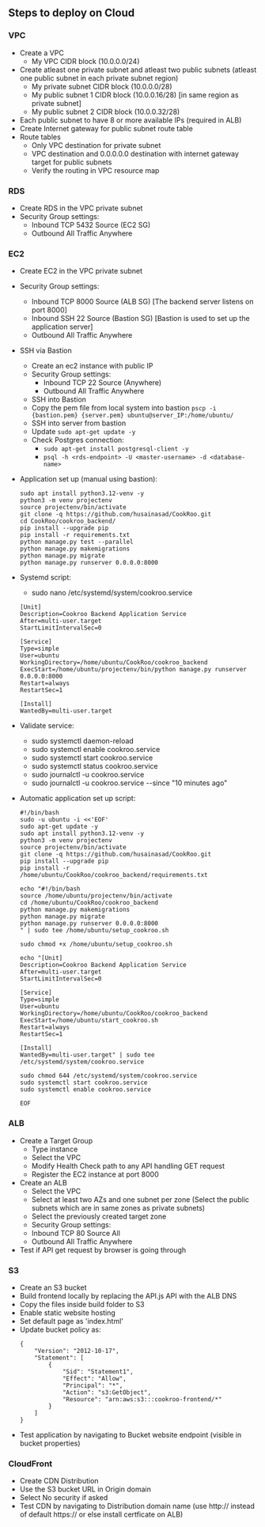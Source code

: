 ## Steps to deploy on Cloud

### VPC
- Create a VPC
    - My VPC CIDR block (10.0.0.0/24)
- Create atleast one private subnet and atleast two public subnets (atleast one public subnet in each private subnet region)
    - My private subnet CIDR block (10.0.0.0/28)
    - My public subnet 1 CIDR block (10.0.0.16/28) [in same region as private subnet]
    - My public subnet 2 CIDR block (10.0.0.32/28)
- Each public subnet to have 8 or more available IPs (required in ALB)
- Create Internet gateway for public subnet route table
- Route tables 
    - Only VPC destination for private subnet
    - VPC destination and 0.0.0.0.0 destination with internet gateway target for public subnets
    - Verify the routing in VPC resource map

### RDS
- Create RDS in the VPC private subnet
- Security Group settings:
    - Inbound TCP 5432 Source (EC2 SG)
    - Outbound All Traffic Anywhere

### EC2
- Create EC2 in the VPC private subnet
- Security Group settings:
    - Inbound TCP 8000 Source (ALB SG) [The backend server listens on port 8000]
    - Inbound SSH 22 Source (Bastion SG) [Bastion is used to set up the application server]
    - Outbound All Traffic Anywhere
- SSH via Bastion
    - Create an ec2 instance with public IP
    - Security Group settings:
        - Inbound TCP 22 Source (Anywhere)
        - Outbound All Traffic Anywhere
    - SSH into Bastion
    - Copy the pem file from local system into bastion ```pscp -i {bastion.pem} {server.pem} ubuntu@server_IP:/home/ubuntu/```
    - SSH into server from bastion
    - Update ```sudo apt-get update -y```
    - Check Postgres connection:
        - ```sudo apt-get install postgresql-client -y```
        - ```psql -h <rds-endpoint> -U <master-username> -d <database-name>```
- Application set up (manual using bastion):
    ```
    sudo apt install python3.12-venv -y
    python3 -m venv projectenv
    source projectenv/bin/activate
    git clone -q https://github.com/husainasad/CookRoo.git
    cd CookRoo/cookroo_backend/
    pip install --upgrade pip
    pip install -r requirements.txt
    python manage.py test --parallel
    python manage.py makemigrations
    python manage.py migrate
    python manage.py runserver 0.0.0.0:8000
    ```
- Systemd script:
    - sudo nano /etc/systemd/system/cookroo.service
    ```
    [Unit]
    Description=Cookroo Backend Application Service
    After=multi-user.target
    StartLimitIntervalSec=0

    [Service]
    Type=simple
    User=ubuntu
    WorkingDirectory=/home/ubuntu/CookRoo/cookroo_backend
    ExecStart=/home/ubuntu/projectenv/bin/python manage.py runserver 0.0.0.0:8000
    Restart=always
    RestartSec=1

    [Install]
    WantedBy=multi-user.target
    ```
- Validate service:
    - sudo systemctl daemon-reload
    - sudo systemctl enable cookroo.service
    - sudo systemctl start cookroo.service
    - sudo systemctl status cookroo.service
    - sudo journalctl -u cookroo.service
    - sudo journalctl -u cookroo.service --since "10 minutes ago"

- Automatic application set up script:
    ```
    #!/bin/bash
    sudo -u ubuntu -i <<'EOF'
    sudo apt-get update -y
    sudo apt install python3.12-venv -y
    python3 -m venv projectenv
    source projectenv/bin/activate
    git clone -q https://github.com/husainasad/CookRoo.git
    pip install --upgrade pip
    pip install -r /home/ubuntu/CookRoo/cookroo_backend/requirements.txt

    echo "#!/bin/bash
    source /home/ubuntu/projectenv/bin/activate
    cd /home/ubuntu/CookRoo/cookroo_backend
    python manage.py makemigrations
    python manage.py migrate
    python manage.py runserver 0.0.0.0:8000
    " | sudo tee /home/ubuntu/setup_cookroo.sh

    sudo chmod +x /home/ubuntu/setup_cookroo.sh

    echo "[Unit]
    Description=Cookroo Backend Application Service
    After=multi-user.target
    StartLimitIntervalSec=0

    [Service]
    Type=simple
    User=ubuntu
    WorkingDirectory=/home/ubuntu/CookRoo/cookroo_backend
    ExecStart=/home/ubuntu/start_cookroo.sh
    Restart=always
    RestartSec=1

    [Install]
    WantedBy=multi-user.target" | sudo tee /etc/systemd/system/cookroo.service

    sudo chmod 644 /etc/systemd/system/cookroo.service
    sudo systemctl start cookroo.service
    sudo systemctl enable cookroo.service
    
    EOF
    ```

### ALB
- Create a Target Group
    - Type instance
    - Select the VPC
    - Modify Health Check path to any API handling GET request
    - Register the EC2 instance at port 8000
- Create an ALB
    - Select the VPC
    - Select at least two AZs and one subnet per zone (Select the public subnets which are in same zones as private subnets)
    - Select the previously created target zone
    - Security Group settings:
    - Inbound TCP 80 Source All
    - Outbound All Traffic Anywhere
- Test if API get request by browser is going through

### S3
- Create an S3 bucket
- Build frontend locally by replacing the API.js API with the ALB DNS
- Copy the files inside build folder to S3
- Enable static website hosting
- Set default page as 'index.html'
- Update bucket policy as:
    ```
    {
        "Version": "2012-10-17",
        "Statement": [
            {
                "Sid": "Statement1",
                "Effect": "Allow",
                "Principal": "*",
                "Action": "s3:GetObject",
                "Resource": "arn:aws:s3:::cookroo-frontend/*"
            }
        ]
    }
    ```
- Test application by navigating to Bucket website endpoint (visible in bucket properties)

### CloudFront
- Create CDN Distribution
- Use the S3 bucket URL in Origin domain
- Select No security if asked
- Test CDN by navigating to Distribution domain name (use http:// instead of default https:// or else install certficate on ALB)